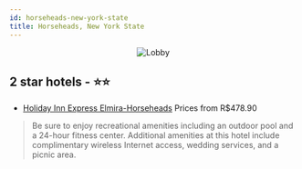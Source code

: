 ```yaml
---
id: horseheads-new-york-state
title: Horseheads, New York State
---
```


<center><img src="https://i.travelapi.com/hotels/1000000/130000/123500/123436/aa2f142d_b.jpg" alt="Lobby" /></center>


##  2 star hotels - ⭐️⭐️

-    [Holiday Inn Express Elmira-Horseheads](https://www.hurb.com/br/hotels/horseheads/holiday-inn-express-elmira-horseheads-JNP-JP783495?cmp=18055) Prices from R$478.90
   > Be sure to enjoy recreational amenities including an outdoor pool and a 24-hour fitness center. Additional amenities at this hotel include complimentary wireless Internet access, wedding services, and a picnic area.

